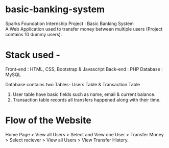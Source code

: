 # basic-banking-system
Sparks Foundation Internship Project : Basic Banking System  
A Web Application used to transfer money between multiple users (Project contains 10 dummy users).
# Stack used - 
Front-end : HTML, CSS, Bootstrap & Javascript 
Back-end : PHP 
Database : MySQL   

Database contains two Tables- Users Table & Transaction Table 
1. User table have basic fields such as name, email & current balance. 
2. Transaction table records all transfers happened along with their time.  

# Flow of the Website
Home Page > View all Users > Select and View one User > Transfer Money > Select reciever > View all Users > View Transfer History.

